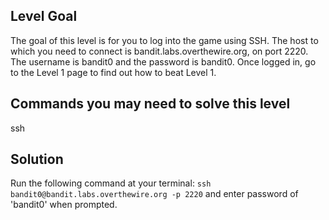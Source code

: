 ## Level Goal ##

The goal of this level is for you to log into the game using SSH. The host to which you need to connect is bandit.labs.overthewire.org, on port 2220. The username is bandit0 and the password is bandit0. Once logged in, go to the Level 1 page to find out how to beat Level 1.

## Commands you may need to solve this level ##

ssh

## Solution ##

Run the following command at your terminal: `ssh bandit0@bandit.labs.overthewire.org -p 2220` and enter password of 'bandit0' when prompted.
